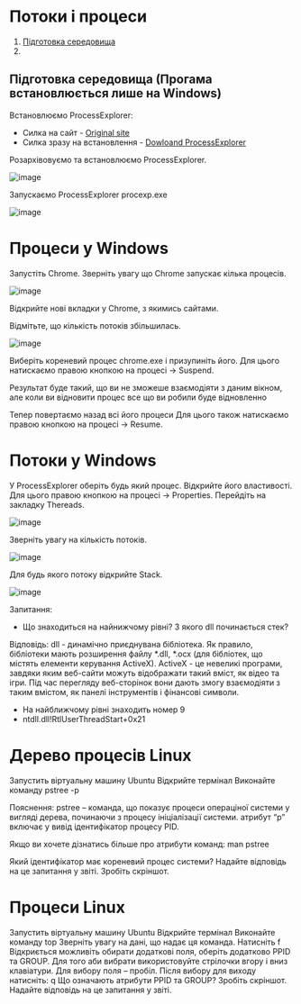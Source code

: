 

#  Потоки і процеси

1. [Підготовка середовища]()
2.

## Підготовка середовища (Прогама встановлюється лише на Windows)

Встановлюємо ProcessExplorer:
* Cилка на сайт - [Оriginal site](https://learn.microsoft.com/uk-ua/sysinternals/downloads/process-explorer)
* Силка зразу на встановлення - [Dowloand ProcessExplorer](https://download.sysinternals.com/files/ProcessExplorer.zip)

Розархівовуємо та встановлюємо ProcessExplorer.

![image](https://user-images.githubusercontent.com/113579489/191675520-0c52346f-512a-43a1-a0cf-93f93990dddb.png)

Запускаємо ProcessExplorer procexp.exe

![image](https://user-images.githubusercontent.com/113579489/191675413-fa992512-21cc-4278-bb41-22f91d250d42.png)

# Процеси у Windows

Запустіть Chrome. Зверніть увагу що Chrome запускає кілька процесів.

![image](https://user-images.githubusercontent.com/113579489/191677536-1123754a-cbb2-4424-a754-d60608043571.png)

Відкрийте нові вкладки у Chrome, з якимись сайтами.

Відмітьте, що кількість потоків збільшилась.



![image](https://user-images.githubusercontent.com/113579489/191676810-987862a9-f72c-4969-8d20-35ccd7fff85f.png)

Виберіть кореневий процес chrome.exe і призупиніть його.
Для цього натискаємо правою кнопкою на процесі -> Suspend.

Результат буде такий, що ви не зможеше взаємодіяти з даним вікном, але
коли ви відновити процес все що ви робили буде відновленно

Тепер повертаємо назад всі його процеси
Для цього також натискаємо правою кнопкою на процесі -> Resume.

#  Потоки у Windows

У ProcessExplorer оберіть будь який процес. 
Відкрийте його властивості. Для цього правою кнопкою на процесі -> Properties.
Перейдіть на закладку Thereads.

![image](https://user-images.githubusercontent.com/113579489/191681234-a1ebc6ad-2417-426d-855c-2f4e2d342daa.png)

Зверніть увагу на кількість потоків.

![image](https://user-images.githubusercontent.com/113579489/191681496-326dc7b2-e38f-4a64-a7f5-8d789024eef6.png)

Для будь якого потоку відкрийте Stack.

![image](https://user-images.githubusercontent.com/113579489/191681596-914a29b1-e7c9-4017-9c27-0278cbaf39ce.png)

Запитання:
* Що знаходиться на найнижчому рівні? З якого dll починається стек?

Відповідь:
dll - динамічно приєднувана бібліотека. Як правило, бібліотеки мають розширення файлу *.dll, *.ocx (для бібліотек, що містять елементи керування ActiveX).
ActiveX - це невеликі програми, завдяки яким веб-сайти можуть відображати такий вміст, як відео та ігри. Під час перегляду веб-сторінок вони дають змогу взаємодіяти з таким вмістом, як панелі інструментів і фінансові символи.

* На найближчому рівні знаходить номер 9
*	ntdll.dll!RtlUserThreadStart+0x21

# Дерево процесів Linux
Запустить віртуальну машину Ubuntu
Відкрийте термінал 
Виконайте команду 
pstree -p

Пояснення:
pstree – команда, що показує процеси операціної системи у вигляді дерева, починаючи з процесу ініціалізації системи.
атрибут “p” включає у вивід ідентифікатор процесу PID.

Якщо ви хочете дізнатись більше про атрибути команд: man pstree

Який ідентифікатор має кореневий процес системи?
Надайте відповідь на це запитання у звіті.
Зробіть скріншот.


# Процеси Linux

Запустить віртуальну машину Ubuntu
Відкрийте термінал 
Виконайте команду 
top
Зверніть увагу на дані, що надає ця команда.
Натисніть 
f
Відкриється можливіть обирати додаткові поля, оберіть додатково PPID та GROUP.
Для того аби вибрати використовуйте стрілочки вгору і вниз клавіатури.
Для вибору поля – пробіл.
Після вибору для виходу натисніть:
q
Що означають атрибути PPID та GROUP?
Зробіть скріншот.
Надайте відповідь на це запитання у звіті.
